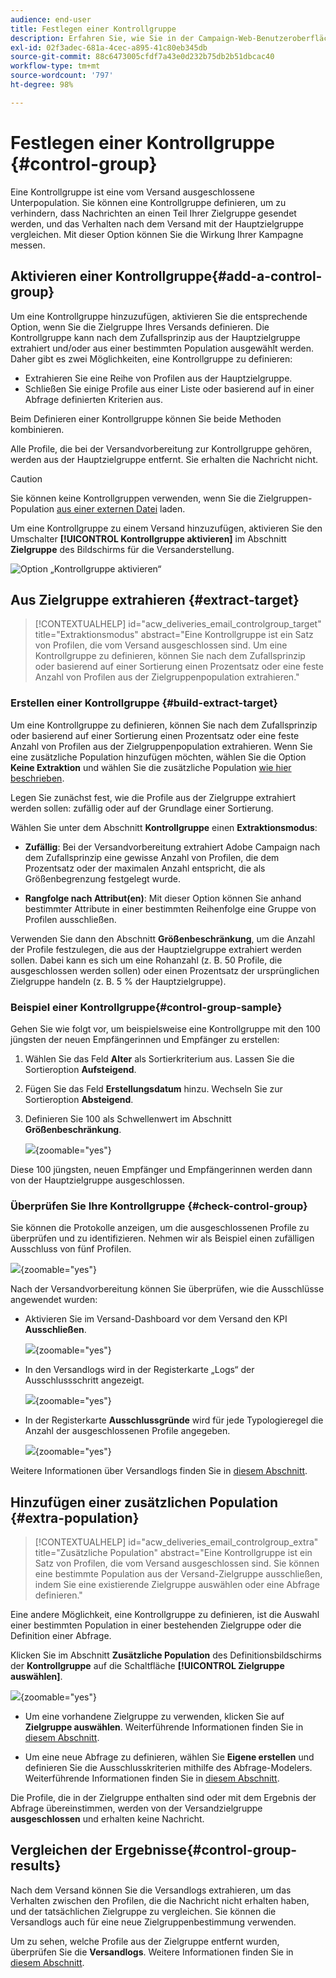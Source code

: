 ```yaml
---
audience: end-user
title: Festlegen einer Kontrollgruppe
description: Erfahren Sie, wie Sie in der Campaign-Web-Benutzeroberfläche eine Kontrollgruppe für Ihre Nachrichten einrichten.
exl-id: 02f3adec-681a-4cec-a895-41c80eb345db
source-git-commit: 88c6473005cfdf7a43e0d232b75db2b51dbcac40
workflow-type: tm+mt
source-wordcount: '797'
ht-degree: 98%

---
```


# Festlegen einer Kontrollgruppe {#control-group}

Eine Kontrollgruppe ist eine vom Versand ausgeschlossene Unterpopulation. Sie können eine Kontrollgruppe definieren, um zu verhindern, dass Nachrichten an einen Teil Ihrer Zielgruppe gesendet werden, und das Verhalten nach dem Versand mit der Hauptzielgruppe vergleichen. Mit dieser Option können Sie die Wirkung Ihrer Kampagne messen.

## Aktivieren einer Kontrollgruppe{#add-a-control-group}

Um eine Kontrollgruppe hinzuzufügen, aktivieren Sie die entsprechende Option, wenn Sie die Zielgruppe Ihres Versands definieren. Die Kontrollgruppe kann nach dem Zufallsprinzip aus der Hauptzielgruppe extrahiert und/oder aus einer bestimmten Population ausgewählt werden. Daher gibt es zwei Möglichkeiten, eine Kontrollgruppe zu definieren:

* Extrahieren Sie eine Reihe von Profilen aus der Hauptzielgruppe.
* Schließen Sie einige Profile aus einer Liste oder basierend auf in einer Abfrage definierten Kriterien aus.

Beim Definieren einer Kontrollgruppe können Sie beide Methoden kombinieren.

Alle Profile, die bei der Versandvorbereitung zur Kontrollgruppe gehören, werden aus der Hauptzielgruppe entfernt. Sie erhalten die Nachricht nicht.

>[!CAUTION]
>
>Sie können keine Kontrollgruppen verwenden, wenn Sie die Zielgruppen-Population [aus einer externen Datei](file-audience.md) laden.

Um eine Kontrollgruppe zu einem Versand hinzuzufügen, aktivieren Sie den Umschalter **[!UICONTROL Kontrollgruppe aktivieren]** im Abschnitt **Zielgruppe** des Bildschirms für die Versanderstellung.

![Option „Kontrollgruppe aktivieren“](assets/control-group1.png)


## Aus Zielgruppe extrahieren {#extract-target}

>[!CONTEXTUALHELP]
>id="acw_deliveries_email_controlgroup_target"
>title="Extraktionsmodus"
>abstract="Eine Kontrollgruppe ist ein Satz von Profilen, die vom Versand ausgeschlossen sind. Um eine Kontrollgruppe zu definieren, können Sie nach dem Zufallsprinzip oder basierend auf einer Sortierung einen Prozentsatz oder eine feste Anzahl von Profilen aus der Zielgruppenpopulation extrahieren."


### Erstellen einer Kontrollgruppe {#build-extract-target}

Um eine Kontrollgruppe zu definieren, können Sie nach dem Zufallsprinzip oder basierend auf einer Sortierung einen Prozentsatz oder eine feste Anzahl von Profilen aus der Zielgruppenpopulation extrahieren. Wenn Sie eine zusätzliche Population hinzufügen möchten, wählen Sie die Option **Keine Extraktion** und wählen Sie die zusätzliche Population [wie hier beschrieben](#extra-population).

Legen Sie zunächst fest, wie die Profile aus der Zielgruppe extrahiert werden sollen: zufällig oder auf der Grundlage einer Sortierung.

Wählen Sie unter dem Abschnitt **Kontrollgruppe** einen **Extraktionsmodus**:

* **Zufällig**: Bei der Versandvorbereitung extrahiert Adobe Campaign nach dem Zufallsprinzip eine gewisse Anzahl von Profilen, die dem Prozentsatz oder der maximalen Anzahl entspricht, die als Größenbegrenzung festgelegt wurde.

* **Rangfolge nach Attribut(en)**: Mit dieser Option können Sie anhand bestimmter Attribute in einer bestimmten Reihenfolge eine Gruppe von Profilen ausschließen.


Verwenden Sie dann den Abschnitt **Größenbeschränkung**, um die Anzahl der Profile festzulegen, die aus der Hauptzielgruppe extrahiert werden sollen. Dabei kann es sich um eine Rohanzahl (z. B. 50 Profile, die ausgeschlossen werden sollen) oder einen Prozentsatz der ursprünglichen Zielgruppe handeln (z. B. 5 % der Hauptzielgruppe).


### Beispiel einer Kontrollgruppe{#control-group-sample}

Gehen Sie wie folgt vor, um beispielsweise eine Kontrollgruppe mit den 100 jüngsten der neuen Empfängerinnen und Empfänger zu erstellen:

1. Wählen Sie das Feld **Alter** als Sortierkriterium aus. Lassen Sie die Sortieroption **Aufsteigend**.
1. Fügen Sie das Feld **Erstellungsdatum** hinzu. Wechseln Sie zur Sortieroption **Absteigend**.
1. Definieren Sie 100 als Schwellenwert im Abschnitt **Größenbeschränkung**.

   ![](assets/control-group2.png){zoomable=&quot;yes&quot;}

Diese 100 jüngsten, neuen Empfänger und Empfängerinnen werden dann von der Hauptzielgruppe ausgeschlossen.

### Überprüfen Sie Ihre Kontrollgruppe {#check-control-group}

Sie können die Protokolle anzeigen, um die ausgeschlossenen Profile zu überprüfen und zu identifizieren. Nehmen wir als Beispiel einen zufälligen Ausschluss von fünf Profilen.

![](assets/control-group4.png){zoomable=&quot;yes&quot;}

Nach der Versandvorbereitung können Sie überprüfen, wie die Ausschlüsse angewendet wurden:

* Aktivieren Sie im Versand-Dashboard vor dem Versand den KPI **Ausschließen**.

  ![](assets/control-group5.png){zoomable=&quot;yes&quot;}

* In den Versandlogs wird in der Registerkarte „Logs“ der Ausschlussschritt angezeigt.

  ![](assets/control-group-sample-logs.png){zoomable=&quot;yes&quot;}
<!--

 * The **Exclusion logs** tab displays each profile and the related exclusion **Reason**.

    ![](assets/control-group6.png){zoomable="yes"}
-->

* In der Registerkarte **Ausschlussgründe** wird für jede Typologieregel die Anzahl der ausgeschlossenen Profile angegeben.

  ![](assets/control-group7.png){zoomable=&quot;yes&quot;}

Weitere Informationen über Versandlogs finden Sie in [diesem Abschnitt](../monitor/delivery-logs.md).

## Hinzufügen einer zusätzlichen Population {#extra-population}

>[!CONTEXTUALHELP]
>id="acw_deliveries_email_controlgroup_extra"
>title="Zusätzliche Population"
>abstract="Eine Kontrollgruppe ist ein Satz von Profilen, die vom Versand ausgeschlossen sind. Sie können eine bestimmte Population aus der Versand-Zielgruppe ausschließen, indem Sie eine existierende Zielgruppe auswählen oder eine Abfrage definieren."

Eine andere Möglichkeit, eine Kontrollgruppe zu definieren, ist die Auswahl einer bestimmten Population in einer bestehenden Zielgruppe oder die Definition einer Abfrage.

Klicken Sie im Abschnitt **Zusätzliche Population** des Definitionsbildschirms der **Kontrollgruppe** auf die Schaltfläche **[!UICONTROL Zielgruppe auswählen]**.

![](assets/control-group3.png){zoomable=&quot;yes&quot;}

* Um eine vorhandene Zielgruppe zu verwenden, klicken Sie auf **Zielgruppe auswählen**. Weiterführende Informationen finden Sie in [diesem Abschnitt](add-audience.md).

* Um eine neue Abfrage zu definieren, wählen Sie **Eigene erstellen** und definieren Sie die Ausschlusskriterien mithilfe des Abfrage-Modelers. Weiterführende Informationen finden Sie in [diesem Abschnitt](../query/query-modeler-overview.md).

Die Profile, die in der Zielgruppe enthalten sind oder mit dem Ergebnis der Abfrage übereinstimmen, werden von der Versandzielgruppe **ausgeschlossen** und erhalten keine Nachricht.

## Vergleichen der Ergebnisse{#control-group-results}

Nach dem Versand können Sie die Versandlogs extrahieren, um das Verhalten zwischen den Profilen, die die Nachricht nicht erhalten haben, und der tatsächlichen Zielgruppe zu vergleichen. Sie können die Versandlogs auch für eine neue Zielgruppenbestimmung verwenden.

Um zu sehen, welche Profile aus der Zielgruppe entfernt wurden, überprüfen Sie die **Versandlogs**. Weitere Informationen finden Sie in [diesem Abschnitt](#check-control-group).



